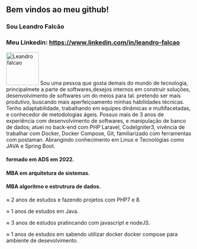 ## Bem vindos ao meu github!

### Sou Leandro Falcão
### Meu Linkedin:      https://www.linkedin.com/in/leandro-falcao


<div style="width: 100%">

  <span>
        <img style="width: 88px; " 
            src="https://media.licdn.com/dms/image/D4D03AQF66StDuw5UeQ/profile-displayphoto-shrink_800_800/0/1700772585537?e=1719446400&v=beta&t=oXIhfkzJU7J5rSgjVRFlKfY84DbZ8p-0-Tn76PjAIc4"             alt="Leandro falcao" />
    </span>
  <span style=" " > Sou uma pessoa que gosta demais do mundo de tecnologia, principalmete a parte de softwares,desejos internos em  
construir soluções, desenvolvimento de softwares um do meios para tal. pretendo ser mais produtivo, buscando mais aperfeiçoamento minhas habilidades técnicas. Tenho adaptabilidade, trabalhando em equipes dinâmicas e multifacetadas, e conhecedor de metodologias ágeis. Possuo mais de 3 anos de experiência com desenvolvimento de softwares, e manipulação de banco de dados; atuei no back-end com PHP Laravel, CodeIgniter3, vivência de trabalhar com Docker, Docker Compose, Git, familiarizado com ferramentas com postaman. Abrangindo conhecimento em Linux e Tecnológias como JAVA e Spring Boot.
  </span>  
</div>
  


<h4> formado em ADS em 2022.</h4>
<h4> MBA em arquitetura de sistemas. </h4>
<h4>MBA algoritmo e estrutrura de dados.</h4> 

≈ 2 anos de estudos e fazendo projetos com PHP7 e 8.

≈ 1 anos de estudos em Java.

≈ 3 anos de estudos pratincando com javascript e nodeJS.

≈ 1 anos de estudos em sabendo utilizar docker docker compose para ambiente de desevolvimento.